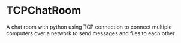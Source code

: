 # TCPChatRoom
A chat room with python using TCP connection to connect multiple computers over a network to send messages and files to each other
